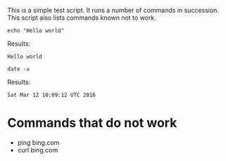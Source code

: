 This is a simple test script. It runs a number of commands in
succession. This script also lists commands known not to work.

```
echo "Hello world"
```

Results: 

```
Hello world
```

```
date -u
```

Results:

```
Sat Mar 12 10:09:12 UTC 2016
```

# Commands that do not work

  * ping bing.com
  * curl bing.com